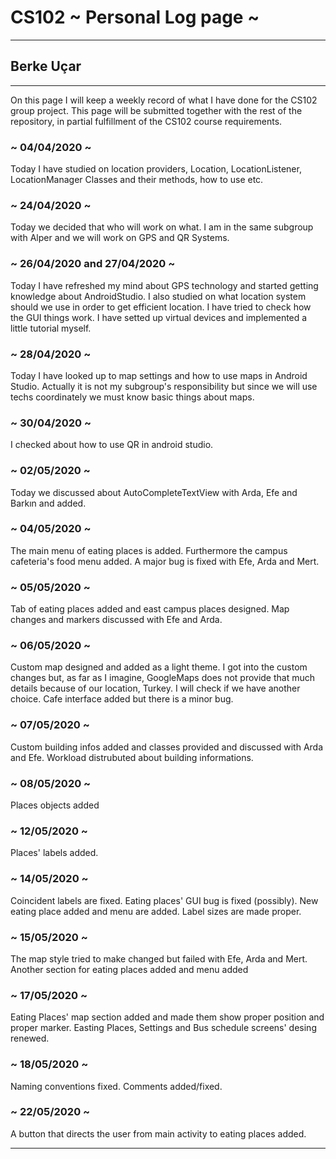 # CS102 ~ Personal Log page ~
****
## Berke Uçar
****

On this page I will keep a weekly record of what I have done for the CS102 group project. This page will be submitted together with the rest of the repository, in partial fulfillment of the CS102 course requirements.

### ~ 04/04/2020 ~
Today I have studied on location providers, Location, LocationListener, LocationManager Classes and their methods, how to use etc.

### ~ 24/04/2020 ~ 
Today we decided that who will work on what. I am in the same subgroup with Alper and we will work on GPS and QR Systems.

### ~ 26/04/2020 and 27/04/2020 ~ 
Today I have refreshed my mind about GPS technology and started getting knowledge about AndroidStudio. I also studied on what location system should we use in order to get efficient location. I have tried to check how the GUI things work. I have setted up virtual devices and implemented a little tutorial myself.
 
### ~ 28/04/2020 ~
Today I have looked up to map settings and how to use maps in Android Studio. Actually it is not my subgroup's responsibility but since we will use techs coordinately we must know basic things about maps. 


### ~ 30/04/2020 ~
I checked about how to use QR in android studio.

### ~ 02/05/2020 ~
Today we discussed about AutoCompleteTextView with Arda, Efe and Barkın and added.

### ~ 04/05/2020 ~
The main menu of eating places is added. Furthermore the campus cafeteria's food menu added. A major bug is fixed with Efe, Arda and Mert.

### ~ 05/05/2020 ~
Tab of eating places added and east campus places designed.
Map changes and markers discussed with Efe and Arda.

### ~ 06/05/2020 ~
Custom map designed and added as a light theme. 
I got into the custom changes but, as far as I imagine, GoogleMaps does not provide that much details because of our location, Turkey. I will check if we have another choice.
Cafe interface added but there is a minor bug.

### ~ 07/05/2020 ~
Custom building infos added and classes provided and discussed with Arda and Efe. 
Workload distrubuted about building informations.

### ~ 08/05/2020 ~
Places objects added 

### ~ 12/05/2020 ~
Places' labels added.

### ~ 14/05/2020 ~
Coincident labels are fixed.
Eating places' GUI bug is fixed (possibly).
New eating place added and menu are added.
Label sizes are made proper.

### ~ 15/05/2020 ~
The map style tried to make changed but failed with Efe, Arda and Mert.
Another section for eating places added and menu added

### ~ 17/05/2020 ~
Eating Places' map section added and made them show proper position and proper marker.
Easting Places, Settings and Bus schedule screens' desing renewed.

### ~ 18/05/2020 ~
Naming conventions fixed.
Comments added/fixed.

### ~ 22/05/2020 ~
A button that directs the user from main activity to eating places added.
****
